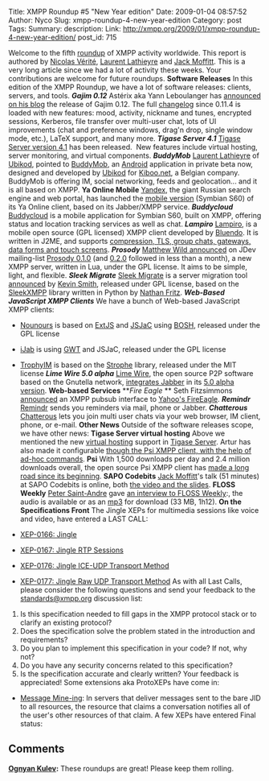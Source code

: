 Title: XMPP Roundup #5 "New Year edition"
Date: 2009-01-04 08:57:52
Author: Nyco
Slug: xmpp-roundup-4-new-year-edition
Category: post
Tags: 
Summary: description:
Link: http://xmpp.org/2009/01/xmpp-roundup-4-new-year-edition/
post_id: 715


Welcome to the fifth [roundup](http://blog.xmpp.org/?cat=12) of XMPP activity worldwide. This report is authored by [Nicolas Vérité](http://nyco.wordpress.com/), [Laurent Lathieyre](http://ubikod.com/otmf/) and [Jack Moffitt](http://metajack.im/). This is a very long article since we had a lot of activity these weeks. Your contributions are welcome for future roundups. **Software Releases** In this edition of the XMPP Roundup, we have a lot of software releases: clients, servers, and tools. _**Gajim 0.12**_ Astérix aka Yann Leboulanger has [announced on his blog](http://blog.lagaule.org/?p=11) the release of Gajim 0.12. The full [changelog](http://trac.gajim.org/browser/trunk/ChangeLog) since 0.11.4 is loaded with new features: mood, activity, nickname and tunes, encrypted sessions, Kerberos, file transfer over multi-user chat, lots of UI improvements (chat and preference windows, drag'n drop, single window mode, etc.), LaTeX support, and many more. _**Tigase Server 4.1**_ [Tigase Server version 4.1](http://www.tigase.org/en/content/tigase-xmppjabber-server-410-b1315) has been released.  New features include virtual hosting, server monitoring, and virtual components. _**BuddyMob**_ [Laurent Lathieyre](http://ubikod.com/otmf/) of [Ubikod](http://ubikod.com/), pointed to [BuddyMob](http://www.buddymob.com/), an [Android](http://www.android.com/) application in private beta now, designed and developed by [Ubikod](http://ubikod.com) for [Kiboo.net](http://www.kiboo.net/), a Belgian company. BuddyMob is offering IM, social networking, feeds and geolocation... and it is all based on XMPP. **Ya Online Mobile** [Yandex](http://www.yandex.ru/), the giant Russian search engine and web portal, has launched the [mobile version](http://mobile.yandex.ru/online/) (Symbian S60) of its Ya Online client, based on its Jabber/XMPP service. _**Buddycloud**_ [Buddycloud](http://www.buddycloud.com/) is a mobile application for Symbian S60, built on XMPP, offering status and location tracking services as well as chat. _**Lampiro**_ [Lampiro](http://code.google.com/p/lampiro/), is a mobile open source (GPL licensed) XMPP client developed by [Bluendo](http://www.bluendo.com/). It is written in J2ME, and supports [compression, TLS, group chats, gateways, data forms and touch screens](http://blog.bluendo.com/ff/hooray). _**Prosody**_ [Matthew Wild announced](http://mail.jabber.org/pipermail/jdev/2008-December/028640.html) on JDev mailing-list [Prosody 0.1.0](http://prosody.im/) (and [0.2.0](http://mail.jabber.org/pipermail/jdev/2008-December/028715.html) followed in less than a month), a new XMPP server, written in Lua, under the GPL license. It aims to be simple, light, and flexible. _**Sleek Migrate**_ [Sleek Migrate](http://github.com/Kev/sleekmigrate/tree/master) is a server migration tool [announced](http://www.kismith.co.uk/wordpress/index.php/2008/11/30/sleek-migrate/) by [Kevin Smith](http://www.kismith.co.uk/), released under GPL license, based on the [SleekXMPP](http://code.google.com/p/sleekxmpp/) library written in Python by [Nathan Fritz](http://nathan.fritzclan.com/). _**Web-Based JavaScript XMPP Clients**_ We have a bunch of Web-based JavaScript XMPP clients:

* [Nounours](http://nounours.txzone.net/trac/) is based on [ExtJS](http://extjs.com) and [JSJaC](http://blog.jwchat.org/jsjac/) using [BOSH](http://www.xmpp.org/extensions/xep-0124.html), released under the GPL license
* [iJab](http://code.google.com/p/ijab/) is using [GWT](http://code.google.com/webtoolkit/) and JSJaC, released under the GPL license
* [TrophyIM](http://code.google.com/p/trophyim/) is based on the [Strophe](http://code.stanziq.com/strophe) library, released under the MIT license
_**Lime Wire 5.0 alpha**_ [Lime Wire](http://www.limewire.com/), the open source P2P software based on the Gnutella network, [integrates Jabber](http://blog.limewire.org/?p=309) in its [5.0 alpha version](http://www.limewire.com/download/alphaversion.php). **Web-based Services** **_Fire Eagle_ ** Seth Fitzsimmons [announced](http://mail.jabber.org/pipermail/pubsub/2008-December/000067.html) an XMPP pubsub interface to [Yahoo's FireEagle](http://fireeagle.yahoo.net/). _**Remindr**_ [Remindr](http://remindr.info/) sends you reminders via mail, phone or Jabber. _**Chatterous**_ [Chatterous](http://www.chatterous.com/) lets you join multi user chats via your web browser, IM client, phone, or e-mail. **Other News** Outside of the software releases scope, we have other news: **Tigase Server virtual hosting** Above we mentioned the new [virtual hosting](http://www.tigase.org/en/content/virtual-hosts-tigase-server) support in [Tigase Server](http://www.tigase.org/en/project/tigase-server). Artur has also made it configurable [though the Psi XMPP client, with the help of ad-hoc commands](http://www.tigase.org/en/content/managing-virtual-domains-using-psi-client). **Psi** With 1,500 downloads per day and 2.4 million downloads overall, the open source Psi XMPP client has [made a long road since its beginning](http://halr9000.com/article/657). **SAPO Codebits** [Jack Moffitt](http://metajack.im/)'s talk (51 minutes) at SAPO Codebits is online, both [the video and the slides](http://codebits.sapo.pt/intra/s/speaker/11). **FLOSS Weekly** [Peter Saint-Andre](https://stpeter.im/) gave [an interview to FLOSS Weekly](http://twit.tv/floss49):, the audio is available or as an [mp3](http://www.podtrac.com/pts/redirect.mp3/twit.cachefly.net/FLOSS-049.mp3) for download (33 MB, 1h12). **On the Specifications Front** The Jingle XEPs for multimedia sessions like voice and video, have entered a LAST CALL:

* [XEP-0166: Jingle](/extensions/xep-0166.html)
* [XEP-0167: Jingle RTP Sessions](/extensions/xep-0167.html)
* [XEP-0176: Jingle ICE-UDP Transport Method](/extensions/xep-0176.html)
* [XEP-0177: Jingle Raw UDP Transport Method](/extensions/xep-0177.html)
As with all Last Calls, please consider the following questions and send your feedback to the [standards@xmpp.org](mailto:standards@xmpp.org) discussion list:

1. Is this specification needed to fill gaps in the XMPP protocol stack or to clarify an existing protocol?
2. Does the specification solve the problem stated in the introduction and requirements?
3. Do you plan to implement this specification in your code? If not, why not?
4. Do you have any security concerns related to this specification?
5. Is the specification accurate and clearly written?
Your feedback is appreciated! Some extensions aka ProtoXEPs have come in:
* [Message Mine-ing](/extensions/inbox/mine.html): In servers that deliver messages sent to the bare JID to all resources, the resource that claims a conversation notifies all of the user's other resources of that claim.
A few XEPs have entered Final status:

## Comments

**[Ognyan Kulev](#24 "2009-01-21 01:04:50"):** These roundups are great! Please keep them rolling.

